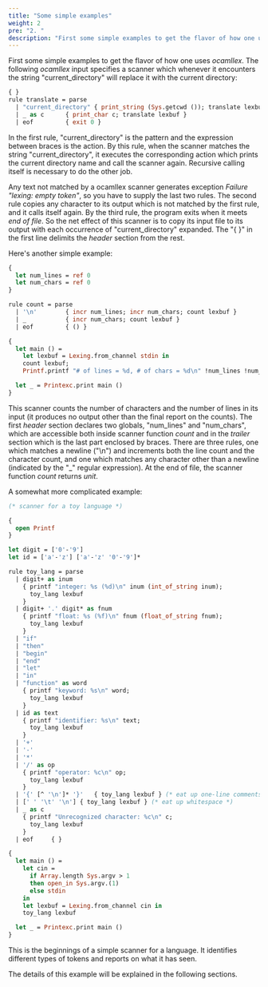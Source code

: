 ```yaml
---
title: "Some simple examples"
weight: 2
pre: "2. "
description: "First some simple examples to get the flavor of how one uses ocamllex. The following ocamllex input specifies a scanner which whenever it encounters the string \"current_directory\" will replace it with the current directory: ..."
---
```


First some simple examples to get the flavor of how one uses _ocamllex_.
The following _ocamllex_ input specifies a scanner which whenever it
encounters the string "current_directory" will replace it with the current 
directory:

``` ocaml
{ }
rule translate = parse
  | "current_directory"	{ print_string (Sys.getcwd ()); translate lexbuf }
  | _ as c		{ print_char c; translate lexbuf }
  | eof			{ exit 0 }
```

In the first rule, "current_directory" is the <emphasis>pattern</emphasis>
and the expression between braces is the <emphasis>action</emphasis>.
By this rule, when the scanner matches the string "current_directory",
it executes the corresponding action which prints the current directory name
and call the scanner again.
Recursive calling itself is necessary to do the other job.

Any text not matched by a <emphasis>ocamllex</emphasis> scanner
generates exception _Failure "lexing: empty token"_,
so you have to supply the last two rules.
The second rule copies any character to its output
which is not matched by the first rule, and it calls itself again.
By the third rule, the program exits when it meets
_end of file_.
So the net effect of this scanner is to copy its input file
to its output with each occurrence of "current_directory" expanded.
The "{ }" in the first line delimits the _header_ section from the rest.

Here's another simple example:

``` ocaml
{
  let num_lines = ref 0
  let num_chars = ref 0
}

rule count = parse
  | '\n'        { incr num_lines; incr num_chars; count lexbuf }
  | _           { incr num_chars; count lexbuf }
  | eof         { () }

{
  let main () =
    let lexbuf = Lexing.from_channel stdin in
    count lexbuf;
    Printf.printf "# of lines = %d, # of chars = %d\n" !num_lines !num_chars

  let _ = Printexc.print main ()
}
```

   This scanner counts the number of characters and the number of lines
in its input (it produces no output other than the final report on the
counts).
The first _header_ section declares two globals,
"num_lines" and "num_chars", which are accessible both inside scanner function
_count_ and in the _trailer_ section
which is the last part enclosed by braces.
There are three rules,
one which matches a newline ("\n") and increments both the line count
and the character count, and one which matches any character other than
a newline (indicated by the "\_"  regular expression).
At the end of file, the scanner function _count_ returns
_unit_.

A somewhat more complicated example:

``` ocaml
(* scanner for a toy language *)

{
  open Printf
}

let digit = ['0'-'9']
let id = ['a'-'z'] ['a'-'z' '0'-'9']*

rule toy_lang = parse
  | digit+ as inum
  	{ printf "integer: %s (%d)\n" inum (int_of_string inum);
	  toy_lang lexbuf
	}
  | digit+ '.' digit* as fnum
  	{ printf "float: %s (%f)\n" fnum (float_of_string fnum);
	  toy_lang lexbuf
	}
  | "if"
  | "then"
  | "begin"
  | "end"
  | "let"
  | "in"
  | "function" as word
  	{ printf "keyword: %s\n" word;
	  toy_lang lexbuf
	}
  | id as text
  	{ printf "identifier: %s\n" text;
	  toy_lang lexbuf
	}
  | '+'
  | '-'
  | '*'
  | '/' as op
  	{ printf "operator: %c\n" op;
	  toy_lang lexbuf
	}
  | '{' [^ '\n']* '}'	{ toy_lang lexbuf }	(* eat up one-line comments *)
  | [' ' '\t' '\n']	{ toy_lang lexbuf }	(* eat up whitespace *)
  | _ as c
  	{ printf "Unrecognized character: %c\n" c;
	  toy_lang lexbuf
	}
  | eof		{ }

{
  let main () =
    let cin =
      if Array.length Sys.argv > 1
      then open_in Sys.argv.(1)
      else stdin
    in
    let lexbuf = Lexing.from_channel cin in
    toy_lang lexbuf

  let _ = Printexc.print main ()
}
```

   This is the beginnings of a simple scanner for a language.
It identifies different types of <emphasis>tokens</emphasis>
and reports on what it has seen.

   The details of this example will be explained in the following
sections.



